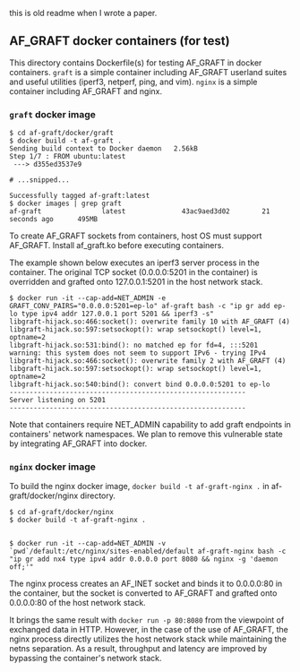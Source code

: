 
this is old readme when I wrote a paper.

## AF_GRAFT docker containers (for test)

This directory contains Dockerfile(s) for testing AF_GRAFT in docker
containers. `graft` is a simple container including AF_GRAFT userland
suites and useful utilities (iperf3, netperf, ping, and vim). `nginx`
is a simple container including AF_GRAFT and nginx.


### `graft` docker image

```shell-session
$ cd af-graft/docker/graft
$ docker build -t af-graft .
Sending build context to Docker daemon   2.56kB
Step 1/7 : FROM ubuntu:latest
 ---> d355ed3537e9

# ...snipped...

Successfully tagged af-graft:latest
$ docker images | grep graft
af-graft               latest              43ac9aed3d02        21 seconds ago      495MB
```

To create AF_GRAFT sockets from containers, host OS must support
AF_GRAFT. Install af_graft.ko before executing containers.


The example shown below executes an iperf3 server process in the
container. The original TCP socket (0.0.0.0:5201 in the container) is
overridden and grafted onto 127.0.0.1:5201 in the host network stack.

```shell-session
$ docker run -it --cap-add=NET_ADMIN -e GRAFT_CONV_PAIRS="0.0.0.0:5201=ep-lo" af-graft bash -c "ip gr add ep-lo type ipv4 addr 127.0.0.1 port 5201 && iperf3 -s"
libgraft-hijack.so:466:socket(): overwrite family 10 with AF_GRAFT (4)
libgraft-hijack.so:597:setsockopt(): wrap setsockopt() level=1, optname=2
libgraft-hijack.so:531:bind(): no matched ep for fd=4, :::5201
warning: this system does not seem to support IPv6 - trying IPv4
libgraft-hijack.so:466:socket(): overwrite family 2 with AF_GRAFT (4)
libgraft-hijack.so:597:setsockopt(): wrap setsockopt() level=1, optname=2
libgraft-hijack.so:540:bind(): convert bind 0.0.0.0:5201 to ep-lo
-----------------------------------------------------------
Server listening on 5201
-----------------------------------------------------------

```

Note that containers require NET_ADMIN capability to add graft
endpoints in containers' network namespaces. We plan to remove this
vulnerable state by integrating AF_GRAFT into docker.



### `nginx` docker image

To build the nginx docker image, `docker build -t af-graft-nginx .` in
af-graft/docker/nginx directory. 

```shell-session
$ cd af-graft/docker/nginx
$ docker build -t af-graft-nginx .


$ docker run -it --cap-add=NET_ADMIN -v `pwd`/default:/etc/nginx/sites-enabled/default af-graft-nginx bash -c "ip gr add nx4 type ipv4 addr 0.0.0.0 port 8080 && nginx -g 'daemon off;'"
```

The nginx process creates an AF_INET socket and binds it to 0.0.0.0:80
in the container, but the socket is converted to AF_GRAFT and grafted
onto 0.0.0.0:80 of the host network stack.

It brings the same result with `docker run -p 80:8080` from the
viewpoint of exchanged data in HTTP. However, in the case of the use
of AF_GRAFT, the nginx process directly utilizes the host network
stack while maintaining the netns separation. As a result, throughput
and latency are improved by bypassing the container's network stack.